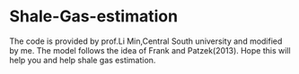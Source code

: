 # Shale-Gas-estimation
The code is provided by prof.Li Min,Central South university and modified by me.
The model follows the idea of Frank and Patzek(2013).
Hope this will help you and help shale gas estimation.
